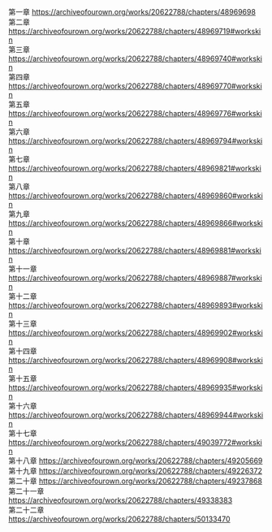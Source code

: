 第一章  https://archiveofourown.org/works/20622788/chapters/48969698                                                      
第二章  https://archiveofourown.org/works/20622788/chapters/48969719#workskin                                            
第三章  https://archiveofourown.org/works/20622788/chapters/48969740#workskin                                         
第四章  https://archiveofourown.org/works/20622788/chapters/48969770#workskin                                             
第五章  https://archiveofourown.org/works/20622788/chapters/48969776#workskin                                   
第六章  https://archiveofourown.org/works/20622788/chapters/48969794#workskin                                        
第七章  https://archiveofourown.org/works/20622788/chapters/48969821#workskin                                           
第八章  https://archiveofourown.org/works/20622788/chapters/48969860#workskin                                             
第九章  https://archiveofourown.org/works/20622788/chapters/48969866#workskin                                           
第十章  https://archiveofourown.org/works/20622788/chapters/48969881#workskin                                         
第十一章 https://archiveofourown.org/works/20622788/chapters/48969887#workskin                                           
第十二章 https://archiveofourown.org/works/20622788/chapters/48969893#workskin                                            
第十三章 https://archiveofourown.org/works/20622788/chapters/48969902#workskin                                                
第十四章 https://archiveofourown.org/works/20622788/chapters/48969908#workskin                                             
第十五章 https://archiveofourown.org/works/20622788/chapters/48969935#workskin                                           
第十六章 https://archiveofourown.org/works/20622788/chapters/48969944#workskin                                                       
第十七章 https://archiveofourown.org/works/20622788/chapters/49039772#workskin                                              
第十八章 https://archiveofourown.org/works/20622788/chapters/49205669                 
第十九章 https://archiveofourown.org/works/20622788/chapters/49226372                                
第二十章 https://archiveofourown.org/works/20622788/chapters/49237868                          
第二十一章 https://archiveofourown.org/works/20622788/chapters/49338383                                                             
第二十二章 https://archiveofourown.org/works/20622788/chapters/50133470
